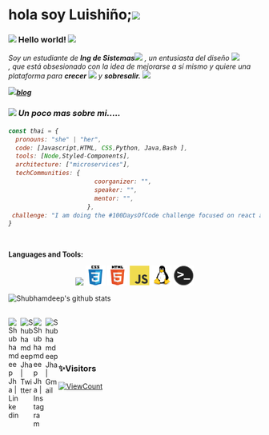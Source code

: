 
# hola soy Luishiño;<img src="https://github.com/TheDudeThatCode/TheDudeThatCode/blob/master/Assets/Mario_Hello_Big.gif" width="30px">

### <img src="https://github.com/TheDudeThatCode/TheDudeThatCode/blob/master/Assets/Hi.gif" width="29px"> Hello world!&nbsp;<img src="https://github.com/TheDudeThatCode/TheDudeThatCode/blob/master/Assets/Earth.gif" width="24px">




<p>
  <em>
 Soy un estudiante de  <b>Ing de Sistemas</b><img src="https://github.com/TheDudeThatCode/TheDudeThatCode/blob/master/Assets/Developer.gif" width="30px">  , un entusiasta del diseño</b>&nbsp;<img src="https://github.com/TheDudeThatCode/TheDudeThatCode/blob/master/Assets/Designer.gif" width="36px"><br> , que está obsesionado con la idea de mejorarse a sí mismo y quiere una plataforma para <b>crecer</b> <img src="https://github.com/TheDudeThatCode/TheDudeThatCode/blob/master/Assets/Rocket.gif" width="18px"> y <b>sobresalir.</b> <img src="https://github.com/TheDudeThatCode/TheDudeThatCode/blob/master/Assets/Medal.gif" width="20px">
 
  <a href="https://lpericena.blogspot.com/"><b><img src="https://media.giphy.com/media/mGcNjsfWAjY5AEZNw6/giphy.gif" width="50">blog</b></a>


<!--<img align='right' src="https://media.giphy.com/media/ieyl9zmCjO4b4t6qoY/giphy.gif" width="230">-->


### <img src="https://media.giphy.com/media/VgCDAzcKvsR6OM0uWg/giphy.gif" width="50">  Un poco mas sobre mi.....  

```javascript
const thai = {
  pronouns: "she" | "her",
  code: [Javascript,HTML, CSS,Python, Java,Bash ],
  tools: [Node,Styled-Components],
  architecture: ["microservices"],
  techCommunities: {
                        coorganizer: "",
                        speaker: "",
                        mentor: "",
                      },
 challenge: "I am doing the #100DaysOfCode challenge focused on react and typescript"
}
```
  </em>  
</p>

<br>


**Languages and Tools:** 



<p align="center">
 

<!--<code><img height="20" src="https://pytorch.org/assets/images/pytorch-logo.png"></code>-->
<!--<code><img height="20" src="https://raw.githubusercontent.com/github/explore/80688e429a7d4ef2fca1e82350fe8e3517d3494d/topics/tensorflow/tensorflow.png"></code>-->
<img height="40" src="https://camo.githubusercontent.com/bbb327d6ba7708520eaafd13396fed64d73bf5df5c4cdd0ba03cf0843f7a9340/68747470733a2f2f7777772e766563746f726c6f676f2e7a6f6e652f6c6f676f732f676e755f626173682f676e755f626173682d69636f6e2e737667">
<img height="40" src="https://raw.githubusercontent.com/devicons/devicon/master/icons/css3/css3-original-wordmark.svg">
<!--<code><img height="20" src="https://raw.githubusercontent.com/github/explore/80688e429a7d4ef2fca1e82350fe8e3517d3494d/topics/vue/vue.png"></code>-->
<!--<code><img height="20" src="https://raw.githubusercontent.com/github/explore/80688e429a7d4ef2fca1e82350fe8e3517d3494d/topics/react/react.png"></code>-->
<img height="40" src="https://raw.githubusercontent.com/devicons/devicon/master/icons/html5/html5-original-wordmark.svg">
<img height="40" src="https://raw.githubusercontent.com/devicons/devicon/master/icons/javascript/javascript-original.svg">
<!--<code><img height="20" src="https://raw.githubusercontent.com/github/explore/80688e429a7d4ef2fca1e82350fe8e3517d3494d/topics/mysql/mysql.png"></code>-->
<!--<code><img height="20" src="https://raw.githubusercontent.com/github/explore/80688e429a7d4ef2fca1e82350fe8e3517d3494d/topics/firebase/firebase.png"></code>-->
<img height="40" src="https://raw.githubusercontent.com/devicons/devicon/master/icons/linux/linux-original.svg">
<img height="40" src="https://raw.githubusercontent.com/github/explore/80688e429a7d4ef2fca1e82350fe8e3517d3494d/topics/terminal/terminal.png">

</p>


![Shubhamdeep's github stats](https://github-readme-stats.vercel.app/api?username=Pericena&show_icons=true&hide_border=true)



<br>

  <a href="https://www.linkedin.com/in/lpericena/">
    <img align="left" alt="Shubhamdeep Jha | Linkedin" width="24px" src="https://github.com/TheDudeThatCode/TheDudeThatCode/blob/master/Assets/Linkedin.svg" />
  </a>
  <a href="https://twitter.com/Lpericena">
    <img align="left" alt="Shubhamdeep Jha | Twitter" width="26px" src="https://github.com/TheDudeThatCode/TheDudeThatCode/blob/master/Assets/Twitter.svg" />
  </a>
  <a href="https://www.instagram.com/lpericena/">
    <img align="left" alt="Shubhamdeep Jha | Instagram" width="24px" src="https://github.com/TheDudeThatCode/TheDudeThatCode/blob/master/Assets/Instagram.svg" />
  </a>
  <a href="#">
    <img align="left" alt="Shubhamdeep Jha | Gmail" width="26px" src="https://github.com/TheDudeThatCode/TheDudeThatCode/blob/master/Assets/Gmail.svg" />
  </a>

<br>
<br><br><br>













### ✨Visitors

[![ViewCount](https://views.whatilearened.today/views/github/Pericena/ismlhbb.svg?cache=remove)](#)



<!--
**Pericena/Pericena** is a ✨ _special_ ✨ repository because its `README.md` (this file) appears on your GitHub profile.

Here are some ideas to get you started:

- 🔭 I’m currently working on ...
- 🌱 I’m currently learning ...
- 👯 I’m looking to collaborate on ...
- 🤔 I’m looking for help with ...
- 💬 Ask me about ...
- 📫 How to reach me: ...
- 😄 Pronouns: ...
- ⚡ Fun fact: ...
-->
